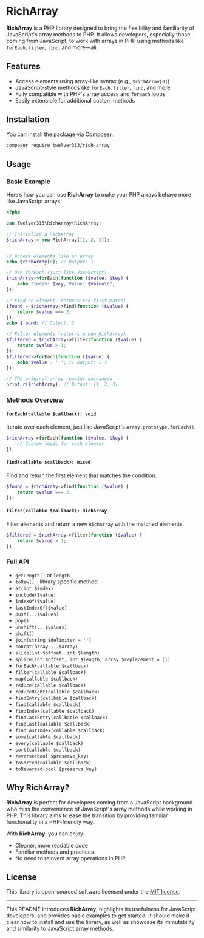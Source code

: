 # RichArray

**RichArray** is a PHP library designed to bring the flexibility and familiarity of JavaScript's array methods to PHP. It allows developers, especially those coming from JavaScript, to work with arrays in PHP using methods like `forEach`, `filter`, `find`, and more—all.

## Features
- Access elements using array-like syntax (e.g., `$richArray[0]`)
- JavaScript-style methods like `forEach`, `filter`, `find`, and more
- Fully compatible with PHP's array access and `foreach` loops
- Easily extensible for additional custom methods

## Installation

You can install the package via Composer:

```bash
composer require twelver313/rich-array
```

## Usage

### Basic Example

Here’s how you can use **RichArray** to make your PHP arrays behave more like JavaScript arrays:

```php
<?php

use Twelver313\RichArray\RichArray;

// Initialize a RichArray
$richArray = new RichArray([1, 2, 3]);


// Access elements like an array
echo $richArray[0]; // Output: 1

// Use forEach (just like JavaScript)
$richArray->forEach(function ($value, $key) {
    echo "Index: $key, Value: $value\n";
});

// Find an element (returns the first match)
$found = $richArray->find(function ($value) {
    return $value === 2;
});
echo $found; // Output: 2

// Filter elements (returns a new RichArray)
$filtered = $richArray->filter(function ($value) {
    return $value > 1;
});
$filtered->forEach(function ($value) {
    echo $value . ' '; // Output: 2 3
});

// The original array remains unchanged
print_r($richArray); // Output: [1, 2, 3]
```

### Methods Overview

#### `forEach(callable $callback): void`
Iterate over each element, just like JavaScript's `Array.prototype.forEach()`.

```php
$richArray->forEach(function ($value, $key) {
    // Custom logic for each element
});
```

#### `find(callable $callback): mixed`
Find and return the first element that matches the condition.

```php
$found = $richArray->find(function ($value) {
    return $value === 2;
});
```

#### `filter(callable $callback): RichArray`
Filter elements and return a new `RichArray` with the matched elements.

```php
$filtered = $richArray->filter(function ($value) {
    return $value > 1;
});
```

### Full API

- `getLength()` or `length`
- `toRaw()` - library specific method
- `at(int $index)`
- `include($value)`
- `indexOf($value)`
- `lastIndexOf($value)`
- `push(...$values)`
- `pop()`
- `unshift(...$values)`
- `shift()`
- `join(string $delimiter = '')`
- `concat(array ...$array)`
- `slice(int $offset, int $length)`
- `splice(int $offset, int $length, array $replacement = [])`
- `forEach(callable $callback)`
- `filter(callable $callback)`
- `map(callable $callback)`
- `reduce(callable $callback)`
- `reduceRight(callable $callback)`
- `findEntry(callbable $callback)`
- `find(callable $callback)`
- `findIndex(callable $callback)`
- `findLastEntry(callbable $callback)`
- `findLast(callable $callback)`
- `findLastIndex(callable $callback)`
- `some(callable $callback)`
- `every(callable $callback)`
- `sort(callable $callback)`
- `reverse(bool $preserve_key)`
- `toSorted(callable $callback)`
- `toReversed(bool $preserve_key)`

## Why RichArray?

**RichArray** is perfect for developers coming from a JavaScript background who miss the convenience of JavaScript's array methods while working in PHP. This library aims to ease the transition by providing familiar functionality in a PHP-friendly way.

With **RichArray**, you can enjoy:
- Cleaner, more readable code
- Familiar methods and practices
- No need to reinvent array operations in PHP

## License

This library is open-sourced software licensed under the [MIT license](LICENSE).

---

This README introduces **RichArray**, highlights its usefulness for JavaScript developers, and provides basic examples to get started. It should make it clear how to install and use the library, as well as showcase its immutability and similarity to JavaScript array methods.